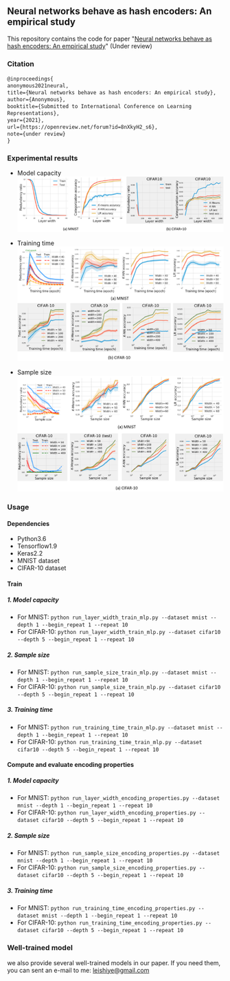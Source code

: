 ## Neural networks behave as hash encoders: An empirical study
This repository contains the code for paper "[Neural networks behave as hash encoders: An empirical study](https://openreview.net/pdf?id=8nXkyH2_s6)" (Under review)

### Citation
```
@inproceedings{
anonymous2021neural,
title={Neural networks behave as hash encoders: An empirical study},
author={Anonymous},
booktitle={Submitted to International Conference on Learning Representations},
year={2021},
url={https://openreview.net/forum?id=8nXkyH2_s6},
note={under review}
}
```

### Experimental results
- Model capacity
![model_capacity](figure/model_compacity.png)

- Training time
![training_time](figure/training_time.png)

- Sample size
![sample_size](figure/sample_size.png)

### Usage
#### Dependencies
- Python3.6
- Tensorflow1.9
- Keras2.2
- MNIST dataset
- CIFAR-10 dataset

#### Train
##### 1. Model capacity
- For MNIST: `python run_layer_width_train_mlp.py --dataset mnist --depth 1 --begin_repeat 1 --repeat 10`
- For CIFAR-10: `python run_layer_width_train_mlp.py --dataset cifar10 --depth 5 --begin_repeat 1 --repeat 10`

##### 2. Sample size
- For MNIST: `python run_sample_size_train_mlp.py --dataset mnist --depth 1 --begin_repeat 1 --repeat 10`
- For CIFAR-10: `python run_sample_size_train_mlp.py --dataset cifar10 --depth 5 --begin_repeat 1 --repeat 10`

##### 3. Training time
- For MNIST: `python run_training_time_train_mlp.py --dataset mnist --depth 1 --begin_repeat 1 --repeat 10`
- For CIFAR-10: `python run_training_time_train_mlp.py --dataset cifar10 --depth 5 --begin_repeat 1 --repeat 10`

#### Compute and evaluate encoding properties
##### 1. Model capacity
- For MNIST: `python run_layer_width_encoding_properties.py --dataset mnist --depth 1 --begin_repeat 1 --repeat 10`
- For CIFAR-10: `python run_layer_width_encoding_properties.py --dataset cifar10 --depth 5 --begin_repeat 1 --repeat 10`

##### 2. Sample size
- For MNIST: `python run_sample_size_encoding_properties.py --dataset mnist --depth 1 --begin_repeat 1 --repeat 10`
- For CIFAR-10: `python run_sample_size_encoding_properties.py --dataset cifar10 --depth 5 --begin_repeat 1 --repeat 10`

##### 3. Training time
- For MNIST: `python run_training_time_encoding_properties.py --dataset mnist --depth 1 --begin_repeat 1 --repeat 10`
- For CIFAR-10: `python run_training_time_encoding_properties.py --dataset cifar10 --depth 5 --begin_repeat 1 --repeat 10`

### Well-trained model

we also provide several well-trained models in our paper. If you need them, you can sent an e-mail to me: leishiye@gmail.com


